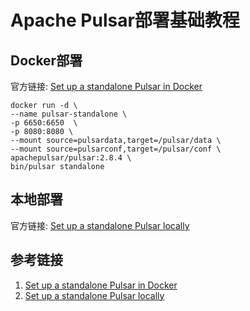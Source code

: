 # Apache Pulsar部署基础教程



## Docker部署

官方链接: [Set up a standalone Pulsar in Docker](https://pulsar.apache.org/docs/2.10.x/getting-started-docker/)

```Shell
docker run -d \
--name pulsar-standalone \
-p 6650:6650  \
-p 8080:8080 \
--mount source=pulsardata,target=/pulsar/data \
--mount source=pulsarconf,target=/pulsar/conf \
apachepulsar/pulsar:2.8.4 \
bin/pulsar standalone
```




## 本地部署

官方链接: [Set up a standalone Pulsar locally](https://pulsar.apache.org/docs/2.10.x/getting-started-standalone/)





## 参考链接

1. [Set up a standalone Pulsar in Docker](https://pulsar.apache.org/docs/2.10.x/getting-started-docker/)
2. [Set up a standalone Pulsar locally](https://pulsar.apache.org/docs/2.10.x/getting-started-standalone/)